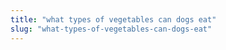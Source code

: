 ```yaml
---
title: "what types of vegetables can dogs eat"
slug: "what-types-of-vegetables-can-dogs-eat"
---
```


